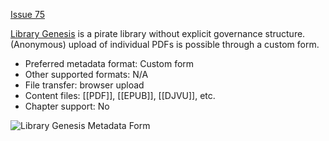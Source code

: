 [Issue 75](https://github.com/thoth-pub/thoth/issues/75)

[Library Genesis](http://gen.lib.rus.ec/) is a pirate library without explicit governance structure. (Anonymous) upload of individual PDFs is possible through a custom form.

* Preferred metadata format: Custom form
* Other supported formats: N/A
* File transfer: browser upload
* Content files: [[PDF]], [[EPUB]], [[DJVU]], etc.
* Chapter support: No

![Library Genesis Metadata Form](https://punctumbooks.com/punctum/wp-content/uploads/2020/10/Screenshot-2020-10-15-at-14.27.03.png)